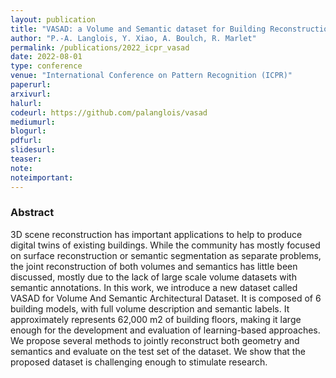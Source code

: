 ```yaml
---
layout: publication
title: "VASAD: a Volume and Semantic dataset for Building Reconstruction from Point Clouds"
author: "P.-A. Langlois, Y. Xiao, A. Boulch, R. Marlet"
permalink: /publications/2022_icpr_vasad
date: 2022-08-01
type: conference
venue: "International Conference on Pattern Recognition (ICPR)"
paperurl: 
arxivurl: 
halurl: 
codeurl: https://github.com/palanglois/vasad
mediumurl: 
blogurl: 
pdfurl: 
slidesurl: 
teaser:
note:
noteimportant: 
---
```



### Abstract

3D scene reconstruction has important applications to help to produce digital twins of existing buildings.
While the community has mostly focused on surface reconstruction or semantic segmentation as separate problems, the joint reconstruction of both volumes and semantics has little been discussed, mostly due to the lack of large scale volume datasets with semantic annotations.
In this work, we introduce a new dataset called VASAD for Volume And Semantic Architectural Dataset. It is composed of 6 building models, with full volume description and semantic labels. It approximately represents 62,000 m2 of building floors, making it large enough for the development and evaluation of learning-based approaches.
We propose several methods to jointly reconstruct both geometry and semantics and evaluate on the test set of the dataset. We show that the proposed dataset is challenging enough to stimulate research.